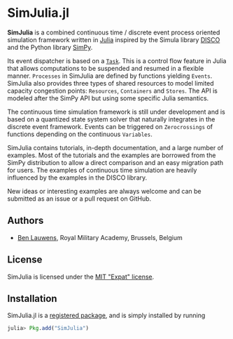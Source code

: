# SimJulia.jl

**SimJulia** is a combined continuous time / discrete event process oriented simulation framework written in [Julia](http://julialang.org/) inspired by the Simula library [DISCO](http://www.akira.ruc.dk/~keld/research/DISCO/) and the Python library [SimPy](https://simpy.readthedocs.io/).

Its event dispatcher is based on a [`Task`](@ref). This is a control flow feature in Julia that allows computations to be suspended and resumed in a flexible manner. `Processes` in SimJulia are defined by functions yielding `Events`. SimJulia also provides three types of shared resources to model limited capacity congestion points: `Resources`, `Containers` and `Stores`. The API is modeled after the SimPy API but using some specific Julia semantics.

The continuous time simulation framework is still under development and is based on a quantized state system solver that naturally integrates in the discrete event framework. Events can be triggered on `Zerocrossings` of functions depending on the continuous `Variables`.

SimJulia contains tutorials, in-depth documentation, and a large number of examples. Most of the tutorials and the examples are borrowed from the SimPy distribution to allow a direct comparison and an easy migration path for users. The examples of continuous time simulation are heavily influenced by the examples in the DISCO library.

New ideas or interesting examples are always welcome and can be submitted as an issue or a pull request on GitHub.

## Authors

- [Ben Lauwens](http://www.rma.ac.be/), Royal Military Academy, Brussels, Belgium

## License

SimJulia is licensed under the [MIT "Expat" license](https://github.com/BenLauwens/SimJulia.jl/blob/master/LICENSE.md).

## Installation

SimJulia.jl is a [registered package](http://pkg.julialang.org), and is
simply installed by running

```julia
julia> Pkg.add("SimJulia")
```
